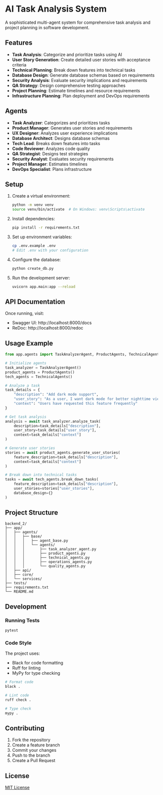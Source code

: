 # AI Task Analysis System

A sophisticated multi-agent system for comprehensive task analysis and project planning in software development.

## Features

- **Task Analysis**: Categorize and prioritize tasks using AI
- **User Story Generation**: Create detailed user stories with acceptance criteria
- **Technical Planning**: Break down features into technical tasks
- **Database Design**: Generate database schemas based on requirements
- **Security Analysis**: Evaluate security implications and requirements
- **QA Strategy**: Design comprehensive testing approaches
- **Project Planning**: Estimate timelines and resource requirements
- **Infrastructure Planning**: Plan deployment and DevOps requirements

## Agents

- **Task Analyzer**: Categorizes and prioritizes tasks
- **Product Manager**: Generates user stories and requirements
- **UX Designer**: Analyzes user experience implications
- **Database Architect**: Designs database schemas
- **Tech Lead**: Breaks down features into tasks
- **Code Reviewer**: Analyzes code quality
- **QA Strategist**: Designs test strategies
- **Security Analyst**: Evaluates security requirements
- **Project Manager**: Estimates timelines
- **DevOps Specialist**: Plans infrastructure

## Setup

1. Create a virtual environment:
   ```bash
   python -m venv venv
   source venv/bin/activate  # On Windows: venv\Scripts\activate
   ```

2. Install dependencies:
   ```bash
   pip install -r requirements.txt
   ```

3. Set up environment variables:
   ```bash
   cp .env.example .env
   # Edit .env with your configuration
   ```

4. Configure the database:
   ```bash
   python create_db.py
   ```

5. Run the development server:
   ```bash
   uvicorn app.main:app --reload
   ```

## API Documentation

Once running, visit:
- Swagger UI: http://localhost:8000/docs
- ReDoc: http://localhost:8000/redoc

## Usage Example

```python
from app.agents import TaskAnalyzerAgent, ProductAgents, TechnicalAgents

# Initialize agents
task_analyzer = TaskAnalyzerAgent()
product_agents = ProductAgents()
tech_agents = TechnicalAgents()

# Analyze a task
task_details = {
    "description": "Add dark mode support",
    "user_story": "As a user, I want dark mode for better nighttime viewing",
    "context": "Users have requested this feature frequently"
}

# Get task analysis
analysis = await task_analyzer.analyze_task(
    description=task_details["description"],
    user_story=task_details["user_story"],
    context=task_details["context"]
)

# Generate user stories
stories = await product_agents.generate_user_stories(
    feature_description=task_details["description"],
    context=task_details["context"]
)

# Break down into technical tasks
tasks = await tech_agents.break_down_tasks(
    feature_description=task_details["description"],
    user_stories=stories["user_stories"],
    database_design={}
)
```

## Project Structure

```
backend_2/
├── app/
│   ├── agents/
│   │   ├── base/
│   │   │   ├── agent_base.py
│   │   │   └── agents/
│   │   │       ├── task_analyzer_agent.py
│   │   │       ├── product_agents.py
│   │   │       ├── technical_agents.py
│   │   │       ├── operations_agents.py
│   │   │       └── quality_agents.py
│   ├── api/
│   ├── core/
│   └── services/
├── tests/
├── requirements.txt
└── README.md
```

## Development

### Running Tests

```bash
pytest
```

### Code Style

The project uses:
- Black for code formatting
- Ruff for linting
- MyPy for type checking

```bash
# Format code
black .

# Lint code
ruff check .

# Type check
mypy .
```

## Contributing

1. Fork the repository
2. Create a feature branch
3. Commit your changes
4. Push to the branch
5. Create a Pull Request

## License

[MIT License](LICENSE)
